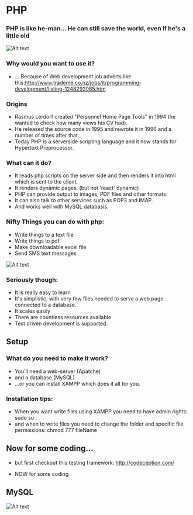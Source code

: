 # PHP
### PHP is like he-man... He can still save the world, even if he's a little old
![Alt text](http://2.bp.blogspot.com/_qObMt4WUTBs/SUNjAW3ngZI/AAAAAAAAATk/6CYwDQ0sEfc/s400/adam-he-man.gif)

### Why would you want to use it?
* ....Because of Web development job adverts like this:http://www.trademe.co.nz/jobs/it/programming-development/listing-1248292085.htm

### Origins
* Rasmus Lerdorf created "Personnel Home Page Tools" in 1994 (he wanted to check how many views his CV had).
* He released the source code in 1995 and rewrote it in 1996 and a number of times after that.
* Today PHP is a serverside scripting language and it now stands for Hypertext Preprocessor.

### What can it do?
* It reads php scripts on the server side and then renders it into html which is sent to the client.
* It renders dynamic pages. (but not 'react' dynamic)
* PHP can provide output to images, PDF files and other formats.
* It can also talk to other services such as POP3 and IMAP.
* And works well with MySQL databasis.

### Nifty Things you can do with php:
* Write things to a text file
* Write things to pdf
* Make downloadable excel file
* Send SMS text messages

![Alt text](https://media1.giphy.com/media/uv0vUnOnGTivK/200_s.gif)

### Seriously though:
* It is really easy to learn
* It's simplistic, with very few files needed to serve a web page connected to a database.
* It scales easily
* There are countless resources available
* Test driven development is supported.

## Setup
### What do you need to make it work?
* You'll need a web-server (Apatche)
* and a database (MySQL)
* ...or you can install XAMPP which does it all for you.

### Installation tips:
* When you want write files using XAMPP you need to have admin rights: sudo su ,
* and when to write files you need to change the folder and specific file permissions: chmod 777 fileName

## Now for some coding...
* but first checkout this testing framework: http://codeception.com/

* NOW for some coding



## MySQL
![Alt text](https://gbatemp.net/attachments/wait-a-minute-jpg.63089/)
